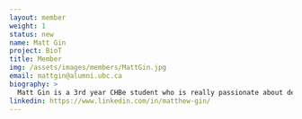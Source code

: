 ```yaml
---
layout: member
weight: 1
status: new
name: Matt Gin
project: BioT
title: Member
img: /assets/images/members/MattGin.jpg
email: mattgin@alumni.ubc.ca 
biography: >
  Matt Gin is a 3rd year CHBe student who is really passionate about developing android apps.  He thought that Envision's BioT, formerly ChBeer, project's Android app that monitors and automates a chemical process is really cool..
linkedin: https://www.linkedin.com/in/matthew-gin/
---
```

